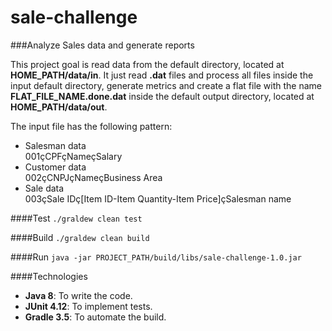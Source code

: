 # sale-challenge

###Analyze Sales data and generate reports

This project goal is read data from the default directory, located at **HOME_PATH/data/in**. It just read **.dat** files and process all files inside the input default directory, generate metrics and create a flat file  with the name **FLAT_FILE_NAME.done.dat** inside the default output directory, located at **HOME_PATH/data/out**.

The input file has the following pattern:
- Salesman data<br>
001çCPFçNameçSalary
- Customer data<br>
002çCNPJçNameçBusiness Area
- Sale data<br>
003çSale IDç[Item ID-Item Quantity-Item Price]çSalesman name

####Test
`./graldew clean test`

####Build
`./graldew clean build`

####Run
`java -jar PROJECT_PATH/build/libs/sale-challenge-1.0.jar`

####Technologies
- **Java 8**: To write the code.
- **JUnit 4.12**: To implement tests.
- **Gradle 3.5**: To automate the build.